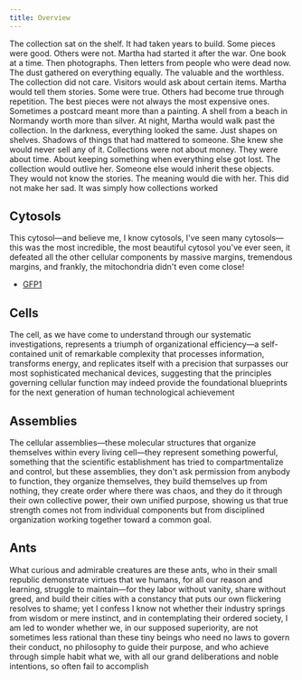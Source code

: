 ```yaml
---
title: Overview
---
```


The collection sat on the shelf. It had taken years to build. Some pieces were good. Others were not. Martha had started it after the war. One book at a time. Then photographs. Then letters from people who were dead now. The dust gathered on everything equally. The valuable and the worthless. The collection did not care. Visitors would ask about certain items. Martha would tell them stories. Some were true. Others had become true through repetition. The best pieces were not always the most expensive ones. Sometimes a postcard meant more than a painting. A shell from a beach in Normandy worth more than silver. At night, Martha would walk past the collection. In the darkness, everything looked the same. Just shapes on shelves. Shadows of things that had mattered to someone. She knew she would never sell any of it. Collections were not about money. They were about time. About keeping something when everything else got lost. The collection would outlive her. Someone else would inherit these objects. They would not know the stories. The meaning would die with her. This did not make her sad. It was simply how collections worked

## Cytosols

This cytosol—and believe me, I know cytosols, I've seen many cytosols—this was the most incredible, the most beautiful cytosol you've ever seen, it defeated all the other cellular components by massive margins, tremendous margins, and frankly, the mitochondria didn't even come close!

- [GFP1](./cytosols/instance-template/instance.md)

<!-- These paths are not valid -->
<!-- - [GFP2](docs/collections/cytosols/instance-template/instance.md)
- [GFP3](./docs/collections/cytosols/instance-template/instance.md) -->

## Cells

The cell, as we have come to understand through our systematic investigations, represents a triumph of organizational efficiency—a self-contained unit of remarkable complexity that processes information, transforms energy, and replicates itself with a precision that surpasses our most sophisticated mechanical devices, suggesting that the principles governing cellular function may indeed provide the foundational blueprints for the next generation of human technological achievement

## Assemblies

The cellular assemblies—these molecular structures that organize themselves within every living cell—they represent something powerful, something that the scientific establishment has tried to compartmentalize and control, but these assemblies, they don't ask permission from anybody to function, they organize themselves, they build themselves up from nothing, they create order where there was chaos, and they do it through their own collective power, their own unified purpose, showing us that true strength comes not from individual components but from disciplined organization working together toward a common goal.

## Ants

What curious and admirable creatures are these ants, who in their small republic demonstrate virtues that we humans, for all our reason and learning, struggle to maintain—for they labor without vanity, share without greed, and build their cities with a constancy that puts our own flickering resolves to shame; yet I confess I know not whether their industry springs from wisdom or mere instinct, and in contemplating their ordered society, I am led to wonder whether we, in our supposed superiority, are not sometimes less rational than these tiny beings who need no laws to govern their conduct, no philosophy to guide their purpose, and who achieve through simple habit what we, with all our grand deliberations and noble intentions, so often fail to accomplish
